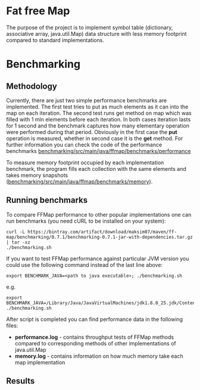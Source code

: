 # Fat free Map

The purpose of the project is to implement symbol table (dictionary, associative array, java.util.Map) data structure
with less memory footprint compared to standard implementations.

# Benchmarking

## Methodology

Currently, there are just two simple performance benchmarks are implemented. The first test tries to put as much elements as it can into the map
on each iteration. The second test runs get method on map which was filled with 1 mln elements before each iteration. In both cases
iteration lasts for 1 second and the benchmark captures how many elementary operation were performed during that period.
Obviously in the first case the **put** operation is measured, whether in second case it is the **get** method.
For further information you can check the code
of the performance benchmarks [benchmarking/src/main/java/ffmap/benchmarks/performance](benchmarking/src/main/java/ffmap/benchmarks/performance)

To measure memory footprint occupied by each implementation benchmark, the program fills each collection with the same elements and
takes memory snapshots ([benchmarking/src/main/java/ffmap/benchmarks/memory](benchmarking/src/main/java/ffmap/benchmarks/memory)).


## Running benchmarks

To compare FFMap performance to other popular implementations one can run benchmarks (you need cURL to be installed on your system):

    curl -L https://bintray.com/artifact/download/maksim07/maven/ff-map/benchmarking/0.7.1/benchmarking-0.7.1-jar-with-dependencies.tar.gz | tar -xz
    ./benchmarking.sh

If you want to test FFMap performance against particular JVM version you could use the following command instead of the last line above:

    export BENCHMARK_JAVA=<path to java executable>; ./benchmarking.sh

e.g.

    export BENCHMARK_JAVA=/Library/Java/JavaVirtualMachines/jdk1.8.0_25.jdk/Contents/Home/bin/java;./benchmarking.sh; ./benchmarking.sh

After script is completed you can find performance data in the following files:

  * **performance.log** - contains throughput tests of FFMap methods compared to corresponding methods of other implementations of java.util.Map
  * **memory.log** - contains information on how much memory take each map implementation

## Results

